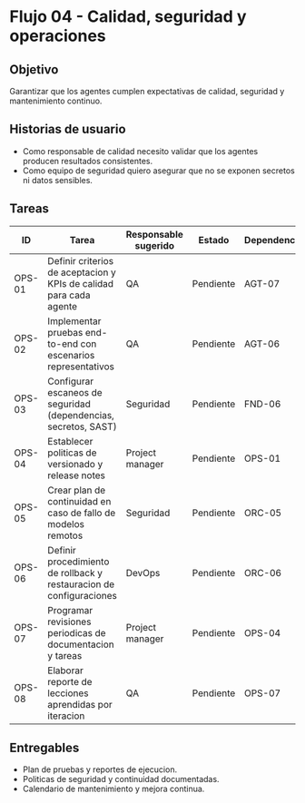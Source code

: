 # Flujo 04 - Calidad, seguridad y operaciones

## Objetivo

Garantizar que los agentes cumplen expectativas de calidad, seguridad y mantenimiento continuo.

## Historias de usuario

- Como responsable de calidad necesito validar que los agentes producen resultados consistentes.
- Como equipo de seguridad quiero asegurar que no se exponen secretos ni datos sensibles.

## Tareas

| ID | Tarea | Responsable sugerido | Estado | Dependencias |
| --- | --- | --- | --- | --- |
| OPS-01 | Definir criterios de aceptacion y KPIs de calidad para cada agente | QA | Pendiente | AGT-07 |
| OPS-02 | Implementar pruebas end-to-end con escenarios representativos | QA | Pendiente | AGT-06 |
| OPS-03 | Configurar escaneos de seguridad (dependencias, secretos, SAST) | Seguridad | Pendiente | FND-06 |
| OPS-04 | Establecer politicas de versionado y release notes | Project manager | Pendiente | OPS-01 |
| OPS-05 | Crear plan de continuidad en caso de fallo de modelos remotos | Seguridad | Pendiente | ORC-05 |
| OPS-06 | Definir procedimiento de rollback y restauracion de configuraciones | DevOps | Pendiente | ORC-06 |
| OPS-07 | Programar revisiones periodicas de documentacion y tareas | Project manager | Pendiente | OPS-04 |
| OPS-08 | Elaborar reporte de lecciones aprendidas por iteracion | QA | Pendiente | OPS-07 |

## Entregables

- Plan de pruebas y reportes de ejecucion.
- Politicas de seguridad y continuidad documentadas.
- Calendario de mantenimiento y mejora continua.
